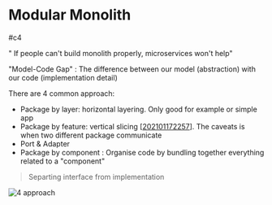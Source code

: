 # Modular Monolith
#c4

" If people can't build monolith properly, microservices won't help"

"Model-Code Gap" : The difference between our model (abstraction) with our code (implementation detail)

There are 4 common approach:
* Package by layer: horizontal layering. Only good for example or simple app
* Package by feature: vertical slicing [[202101172257]]. The caveats is when two different package communicate
* Port & Adapter
* Package by component : Organise code by bundling together everything related to a "component"

> Separting interface from implementation

![4 approach](../../assets/img/modular-monolith-simon-brown.png)

[//begin]: # "Autogenerated link references for markdown compatibility"
[202101172257]: 202101172257.md "Feature as Vertical slice"
[//end]: # "Autogenerated link references"